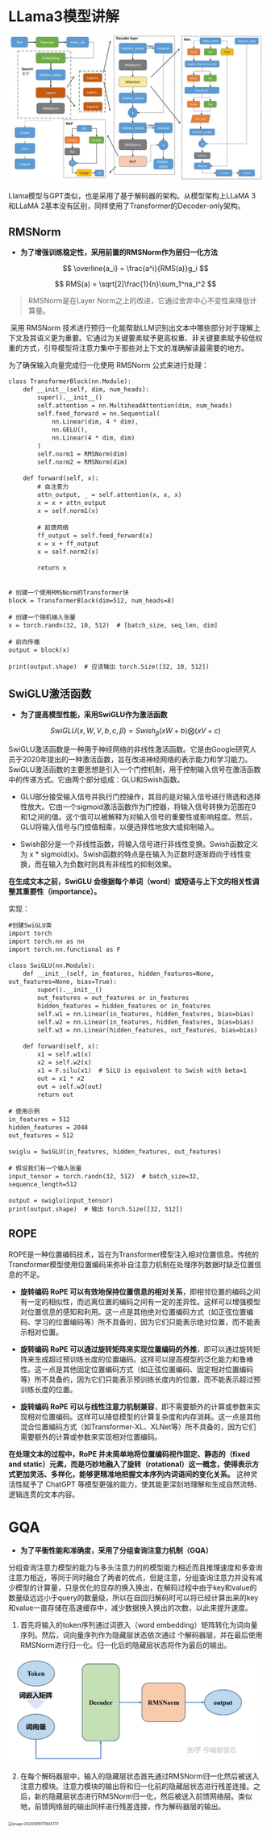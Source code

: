 # LLama3模型讲解

![image-20240918231654755](image/image-20240918231654755.png)

Llama模型与GPT类似，也是采用了基于解码器的架构。从模型架构上LLaMA 3和LLaMA 2基本没有区别，同样使用了Transformer的Decoder-only架构。



## RMSNorm

- **为了增强训练稳定性，采用前置的RMSNorm作为层归一化方法**

$$
\overline{a_i} = \frac{a^i}{RMS(a)}g_i
$$

$$
RMS(a) = \sqrt[2]\frac{1}{n}\sum_1^na_i^2
$$



> RMSNorm是在Layer Norm之上的改进，它通过舍弃中心不变性来降低计算量。

​		采用 RMSNorm 技术进行预归一化能帮助LLM识别出文本中哪些部分对于理解上下文及其语义更为重要。它通过为关键要素赋予更高权重、非关键要素赋予较低权重的方式，引导模型将注意力集中于那些对上下文的准确解读最需要的地方。

为了确保输入向量完成归一化使用 RMSNorm 公式来进行处理：

```
class TransformerBlock(nn.Module):
    def __init__(self, dim, num_heads):
        super().__init__()
        self.attention = nn.MultiheadAttention(dim, num_heads)
        self.feed_forward = nn.Sequential(
            nn.Linear(dim, 4 * dim),
            nn.GELU(),
            nn.Linear(4 * dim, dim)
        )
        self.norm1 = RMSNorm(dim)
        self.norm2 = RMSNorm(dim)

    def forward(self, x):
        # 自注意力
        attn_output, _ = self.attention(x, x, x)
        x = x + attn_output
        x = self.norm1(x)

        # 前馈网络
        ff_output = self.feed_forward(x)
        x = x + ff_output
        x = self.norm2(x)

        return x
        
        
# 创建一个使用RMSNorm的Transformer块
block = TransformerBlock(dim=512, num_heads=8)

# 创建一个随机输入张量
x = torch.randn(32, 10, 512)  # [batch_size, seq_len, dim]

# 前向传播
output = block(x)

print(output.shape)  # 应该输出 torch.Size([32, 10, 512])
```



## SwiGLU激活函数

- **为了提高模型性能，采用SwiGLU作为激活函数**

$$
SwiGLU(x,W,V,b,c,\beta) = Swish_\beta(xW+b)\bigotimes(xV+c)
$$

SwiGLU激活函数是一种用于神经网络的非线性激活函数。它是由Google研究人员于2020年提出的一种激活函数，旨在改进神经网络的表示能力和学习能力。SwiGLU激活函数的主要思想是引入一个门控机制，用于控制输入信号在激活函数中的传递方式。它由两个部分组成：GLU和Swish函数。

- GLU部分接受输入信号并执行门控操作，其目的是对输入信号进行筛选和选择性放大。它由一个sigmoid激活函数作为门控器，将输入信号转换为范围在0和1之间的值。这个值可以被解释为对输入信号的重要性或影响程度。然后，GLU将输入信号与门控值相乘，以便选择性地放大或抑制输入。

- Swish部分是一个非线性函数，将输入信号进行非线性变换。Swish函数定义为 x * sigmoid(x)。Swish函数的特点是在输入为正数时逐渐趋向于线性变换，而在输入为负数时则具有非线性的抑制效果。

**在生成文本之前，SwiGLU 会根据每个单词（word）或短语与上下文的相关性调整其重要性（importance）。**

实现：

```
#创建SwiGLU类
import torch
import torch.nn as nn
import torch.nn.functional as F

class SwiGLU(nn.Module):
    def __init__(self, in_features, hidden_features=None, out_features=None, bias=True):
        super().__init__()
        out_features = out_features or in_features
        hidden_features = hidden_features or in_features
        self.w1 = nn.Linear(in_features, hidden_features, bias=bias)
        self.w2 = nn.Linear(in_features, hidden_features, bias=bias)
        self.w3 = nn.Linear(hidden_features, out_features, bias=bias)

    def forward(self, x):
        x1 = self.w1(x)
        x2 = self.w2(x)
        x1 = F.silu(x1)  # SiLU is equivalent to Swish with beta=1
        out = x1 * x2
        out = self.w3(out)
        return out

# 使用示例
in_features = 512
hidden_features = 2048
out_features = 512

swiglu = SwiGLU(in_features, hidden_features, out_features)

# 假设我们有一个输入张量
input_tensor = torch.randn(32, 512)  # batch_size=32, sequence_length=512

output = swiglu(input_tensor)
print(output.shape)  # 输出 torch.Size([32, 512])
```



## ROPE

ROPE是一种位置编码技术，旨在为Transformer模型注入相对位置信息。传统的Transformer模型使用位置编码来弥补自注意力机制在处理序列数据时缺乏位置信息的不足。



- **旋转编码 RoPE 可以有效地保持位置信息的相对关系**，即相邻位置的编码之间有一定的相似性，而远离位置的编码之间有一定的差异性。这样可以增强模型对位置信息的感知和利用。这一点是其他绝对位置编码方式（如正弦位置编码、学习的位置编码等）所不具备的，因为它们只能表示绝对位置，而不能表示相对位置。

- **旋转编码 RoPE 可以通过旋转矩阵来实现位置编码的外推**，即可以通过旋转矩阵来生成超过预训练长度的位置编码。这样可以提高模型的泛化能力和鲁棒性。这一点是其他固定位置编码方式（如正弦位置编码、固定相对位置编码等）所不具备的，因为它们只能表示预训练长度内的位置，而不能表示超过预训练长度的位置。

- **旋转编码 RoPE 可以与线性注意力机制兼容**，即不需要额外的计算或参数来实现相对位置编码。这样可以降低模型的计算复杂度和内存消耗。这一点是其他混合位置编码方式（如Transformer-XL、XLNet等）所不具备的，因为它们需要额外的计算或参数来实现相对位置编码。

**在处理文本的过程中，RoPE 并未简单地将位置编码视作固定、静态的（fixed and static）元素，而是巧妙地融入了旋转（rotational）这一概念，使得表示方式更加灵活、多样化，能够更精准地把握文本序列内词语间的变化关系。** 这种灵活性赋予了 ChatGPT 等模型更强的能力，使其能更深刻地理解和生成自然流畅、逻辑连贯的文本内容。



# GQA

- **为了平衡性能和准确度，采用了分组查询注意力机制（GQA）**

​	分组查询注意力模型的能力与多头注意力的的模型能力相近而且推理速度和多查询注意力相近，等同于同时融合了两者的优点，但是注意，分组查询注意力并没有减少模型的计算量，只是优化的显存的换入换出，在解码过程中由于key和value的数量级远远小于query的数量级，所以在自回归解码时可以将已经计算出来的key和value一直存储在高速缓存中，减少数据换入换出的次数，以此来提升速度。

1. 首先将输入的token序列通过词嵌入（word embedding）矩阵转化为词向量序列。然后，词向量序列作为隐藏层状态依次通过 个解码器层，并在最后使用RMSNorm进行归一化。归一化后的隐藏层状态将作为最后的输出。

![image-20240919171717903](image/image-20240919171717903.png)

2. 在每个解码器层中，输入的隐藏层状态首先通过RMSNorm归一化然后被送入注意力模块。注意力模块的输出将和归一化前的隐藏层状态进行残差连接。之后，新的隐藏层状态进行RMSNorm归一化，然后被送入前馈网络层。类似地，前馈网络层的输出同样进行残差连接，作为解码器层的输出。

<img src="../../Typora/Images/image-20240919171843737.png" alt="image-20240919171843737" style="zoom:50%;" />